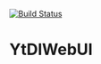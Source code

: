 [![Build Status](https://travis-ci.com/Phyrone/YtDlWebUI.svg?token=fcr1bEV3D1ypyoN5pQdi&branch=master)](https://travis-ci.com/Phyrone/YtDlWebUI)
# YtDlWebUI

